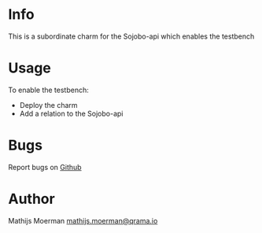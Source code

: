 # Info
This is a subordinate charm for the Sojobo-api which enables the testbench

# Usage
To enable the testbench:
* Deploy the charm
* Add a relation to the Sojobo-api

# Bugs
Report bugs on <a href="https://github.com/Qrama/controller-MAAS/issues">Github</a>

# Author
Mathijs Moerman <a href="mailto:mathijs.moerman@qrama.io">mathijs.moerman@qrama.io</a>

